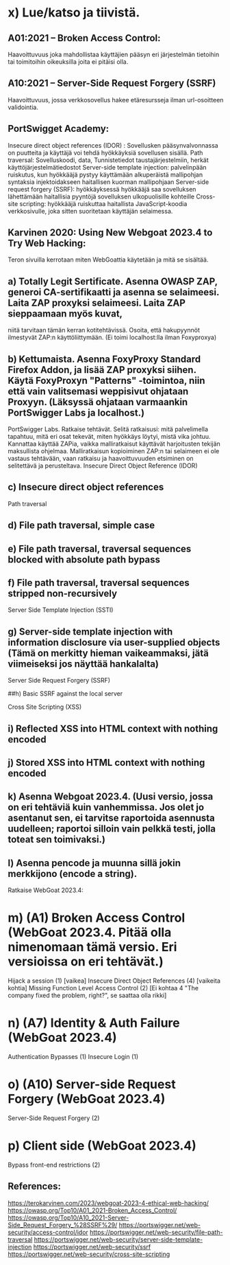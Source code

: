 # x) Lue/katso ja tiivistä. 

## A01:2021 – Broken Access Control:

Haavoittuvuus joka mahdollistaa käyttäjien pääsyn eri järjestelmän tietoihin tai toimitoihin oikeuksilla joita ei pitäisi olla.

## A10:2021 – Server-Side Request Forgery (SSRF)

Haavoittuvuus, jossa verkkosovellus hakee etäresursseja ilman url-osoitteen validointia.

## PortSwigget Academy:

Insecure direct object references (IDOR) : Sovellusken pääsynvalvonnassa on puutteita ja käyttäjä voi tehdä hyökkäyksiä sovellusen sisällä.
Path traversal: Sovelluskoodi, data, Tunnistetiedot taustajärjestelmiin, herkät käyttöjärjestelmätiedostot
Server-side template injection: palvelinpään ruiskutus, kun hyökkääjä pystyy käyttämään alkuperäistä mallipohjan syntaksia injektoidakseen haitallisen kuorman mallipohjaan
Server-side request forgery (SSRF): hyökkäyksessä hyökkääjä saa sovelluksen lähettämään haitallisia pyyntöjä sovelluksen ulkopuolisille kohteille
Cross-site scripting: hyökkääjä ruiskuttaa haitallista JavaScript-koodia verkkosivulle, joka sitten suoritetaan käyttäjän selaimessa.


## Karvinen 2020: Using New Webgoat 2023.4 to Try Web Hacking: 

Teron sivuilla kerrotaan miten WebGoattia käytetään ja mitä se sisältää.

## a) Totally Legit Sertificate. Asenna OWASP ZAP, generoi CA-sertifikaatti ja asenna se selaimeesi. Laita ZAP proxyksi selaimeesi. Laita ZAP sieppaamaan myös kuvat, 
niitä tarvitaan tämän kerran kotitehtävissä. Osoita, että hakupyynnöt ilmestyvät ZAP:n käyttöliittymään. (Ei toimi localhost:lla ilman Foxyproxya)

## b) Kettumaista. Asenna FoxyProxy Standard Firefox Addon, ja lisää ZAP proxyksi siihen. Käytä FoxyProxyn "Patterns" -toimintoa, niin että vain valitsemasi weppisivut ohjataan Proxyyn. (Läksyssä ohjataan varmaankin PortSwigger Labs ja localhost.)
PortSwigger Labs. Ratkaise tehtävät. Selitä ratkaisusi: mitä palvelimella tapahtuu, mitä eri osat tekevät, miten hyökkäys löytyi, mistä vika johtuu. Kannattaa käyttää ZAPia, vaikka malliratkaisut käyttävät harjoitusten tekijän maksullista ohjelmaa. Malliratkaisun kopioiminen ZAP:n tai selaimeen ei ole vastaus tehtävään, vaan ratkaisu ja haavoittuvuuden etsiminen on selitettävä ja perusteltava.
Insecure Direct Object Reference (IDOR)

## c) Insecure direct object references
Path traversal

## d) File path traversal, simple case

## e) File path traversal, traversal sequences blocked with absolute path bypass

## f) File path traversal, traversal sequences stripped non-recursively
Server Side Template Injection (SSTI)

## g) Server-side template injection with information disclosure via user-supplied objects (Tämä on merkitty hieman vaikeammaksi, jätä viimeiseksi jos näyttää hankalalta)
Server Side Request Forgery (SSRF)

##h) Basic SSRF against the local server

Cross Site Scripting (XSS)
## i) Reflected XSS into HTML context with nothing encoded

## j) Stored XSS into HTML context with nothing encoded

## k) Asenna Webgoat 2023.4. (Uusi versio, jossa on eri tehtäviä kuin vanhemmissa. Jos olet jo asentanut sen, ei tarvitse raportoida asennusta uudelleen; raportoi silloin vain pelkkä testi, jolla toteat sen toimivaksi.)

## l) Asenna pencode ja muunna sillä jokin merkkijono (encode a string).
Ratkaise WebGoat 2023.4:
# m) (A1) Broken Access Control (WebGoat 2023.4. Pitää olla nimenomaan tämä versio. Eri versioissa on eri tehtävät.)
Hijack a session (1) [vaikea]
Insecure Direct Object References (4) [vaikeita kohtia]
Missing Function Level Access Control (2) [Ei kohtaa 4 "The company fixed the problem, right?", se saattaa olla rikki]

# n) (A7) Identity & Auth Failure (WebGoat 2023.4)
Authentication Bypasses (1)
Insecure Login (1)

# o) (A10) Server-side Request Forgery (WebGoat 2023.4)
Server-Side Request Forgery (2)

# p) Client side (WebGoat 2023.4)
Bypass front-end restrictions (2)




## References:

https://terokarvinen.com/2023/webgoat-2023-4-ethical-web-hacking/
https://owasp.org/Top10/A01_2021-Broken_Access_Control/
https://owasp.org/Top10/A10_2021-Server-Side_Request_Forgery_%28SSRF%29/
https://portswigger.net/web-security/access-control/idor
https://portswigger.net/web-security/file-path-traversal
https://portswigger.net/web-security/server-side-template-injection
https://portswigger.net/web-security/ssrf
https://portswigger.net/web-security/cross-site-scripting
